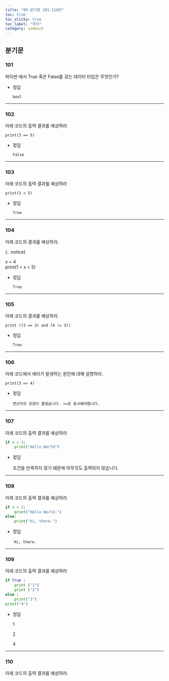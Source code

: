 ```yaml
---
title: "09.분기문 101-110번"
toc: true
toc_sticky: true
toc_label: "목차"
category: samback
---
```


## 분기문

### 101

파이썬 에서 True 혹은 False를 갖는 데이터 타입은 무엇인가?

- 정답

  `bool`

---

### 102

아래 코드의 출력 결과를 예상하라

`print(3 == 5)`

- 정답

  `False`

---

### 103

아래 코드의 출력 결과를 예상하라

`print(3 < 5)`

- 정답

  `True`

---

### 104

아래 코드의 결과를 예상하라.

{: .notice}

x = 4<br>
print(1 < x < 5)

- 정답

  `True`

---

### 105

아래 코드의 결과를 예상하라.

`print ((3 == 3) and (4 != 3))`

- 정답

  `True`

---

### 106

아래 코드에서 에러가 발생하는 원인에 대해 설명하라.

`print(3 => 4)`

- 정답

  `연산자의 모양이 틀렸습니다. >=로 표시해야합니다.`

---

### 107

아래 코드의 출력 결과를 예상하라

```python
if 4 < 3:
    print("Hello World")
```

- 정답

  조건을 만족하지 않기 떄문에 아무것도 출력되지 않습니다.

---

### 108

아래 코드의 출력 결과를 예상하라

```python
if 4 < 3:
    print("Hello World.")
else:
    print("Hi, there.")
```

- 정답

  ​	`Hi, there.`

---

### 109

아래 코드의 출력 결과를 예상하라

```python
if True :
    print ("1")
    print ("2")
else :
    print("3")
print("4")
```

- 정답

  1

  2

  4

----

### 110

아래 코드의 출력 결과를 예상하라.

